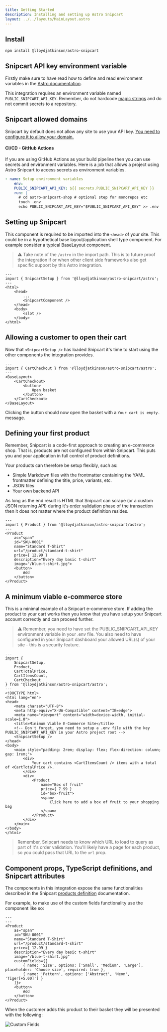 ```yaml
---
title: Getting Started
description: Installing and setting up Astro Snipcart
layout: ../../layouts/MainLayout.astro
---
```


## Install

```sh
npm install @lloydjatkinson/astro-snipcart
```

## Snipcart API key environment variable

Firstly make sure to have read how to define and read environment variables in the [Astro documentation](https://docs.astro.build/en/guides/environment-variables/).

This integration requires an environment variable named `PUBLIC_SNIPCART_API_KEY`. Remember, do not hardcode [magic strings](https://softwareengineering.stackexchange.com/questions/365339/what-is-wrong-with-magic-strings) and do not commit secrets to a repository.

## Snipcart allowed domains

Snipcart by default does not allow any site to use your API key. [You need to configure it to allow your domain.](https://docs.snipcart.com/v3/dashboard/store-configuration#5-domains--urls)

#### CI/CD - GitHub Actions

If you are using GitHub Actions as your build pipeline then you can use secrets and environment variables. Here is a job that allows a project using Astro Snipcart to access secrets as environment variables.

```yaml
- name: Setup environment variables
    env:
    PUBLIC_SNIPCART_API_KEY: ${{ secrets.PUBLIC_SNIPCART_API_KEY }}
    run: |
      # cd astro-snipcart-shop # optional step for monorepos etc
      touch .env
      echo PUBLIC_SNIPCART_API_KEY="$PUBLIC_SNIPCART_API_KEY" >> .env
```

## Setting up Snipcart

This component is required to be imported into the `<head>` of your site. This could be in a hypothetical base layout/application shell type component. For example consider a typical BaseLayout component.

> ⚠ Take note of the `/astro` in the import path. This is to future proof the integration if or when other client side frameworks also get specific support by this Astro integration.

```astro
---
import { SnipcartSetup } from '@lloydjatkinson/astro-snipcart/astro';
---
<html>
    <head>
        ...
        <SnipcartComponent />
    </head>
    <body>
        <slot />
    </body>
</html>
```

## Allowing a customer to open their cart

Now that `<SnipcartSetup />` has loaded Snipcart it's time to start using the other components the integration provides.

```astro
---
import { CartCheckout } from '@lloydjatkinson/astro-snipcart/astro';
---
<BaseLayout>
    <CartCheckout>
        <button>
            Open basket
        </button>
    </CartCheckout>
</BaseLayout>
```

Clicking the button should now open the basket with a `Your cart is empty.` message.

## Defining your first product

Remember, Snipcart is a code-first approach to creating an e-commerce shop. That is, products are not configured from within Snipcart. This puts you and your application in full control of product definitions.

Your products can therefore be setup flexibly, such as:

 * Simple Markdown files with the frontmatter containing the YAML frontmatter defining the title, price, variants, etc.
 * JSON files
 * Your own backend API 

As long as the end result is HTML that Snipcart can scrape (or a custom JSON returning API) during it's [order validation](https://docs.snipcart.com/v3/setup/order-validation) phase of the transaction then it does not matter where the product definition resides.

```astro
---
import { Product } from '@lloydjatkinson/astro-snipcart/astro';
---
<Product
    as="span"
    id="SKU-0001"
    name="Standard T-Shirt"
    url="/product/standard-t-shirt"
    price={ 12.99 }
    description="Every day basic t-shirt"
    image="/blue-t-shirt.jpg">
    <button>
        Add
    </button>
</Product>
```

## A minimum viable e-commerce store

This is a minimal example of a Snipcart e-commerce store. If adding the product to your cart works then you know that you have setup your Snipcart account correctly and can proceed further.

> ⚠ Remember, you need to have set the PUBLIC_SNIPCART_API_KEY environment variable in your .env file. You also need to have configured in your Snipcart dashboard your allowed URL(s) of your site - this is a security feature.

```astro
---
import {
    SnipcartSetup,
    Product,
    CartTotalPrice,
    CartItemsCount,
    CartCheckout
} from '@lloydjatkinson/astro-snipcart/astro';
---
<!DOCTYPE html>
<html lang="en">
<head>
    <meta charset="UTF-8">
    <meta http-equiv="X-UA-Compatible" content="IE=edge">
    <meta name="viewport" content="width=device-width, initial-scale=1.0">
    <title>Minimum Viable E-Commerce Site</title>
    <!-- Don't forget, you need to setup a .env file with the key PUBLIC_SNIPCART_API_KEY in your Astro project root -->
    <SnipcartSetup />
</head>
<body>
    <main style="padding: 2rem; display: flex; flex-direction: column; gap: 1rem;">
        <div>
            Your cart contains <CartItemsCount /> items with a total of <CartTotalPrice />.
        </div>
        <div>
            <Product
                name="Box of fruit"
                price={ 7.99 }
                id="box-fruit">
                <span>
                    Click here to add a box of fruit to your shopping bag
                </span>
            </Product>
        </div>
    </main>
</body>
</html>
```

> Remember, Snipcart needs to know which URL to load to query as part of it's order validation. You'll likely have a page for each product, so you could pass that URL to the `url` prop.

## Component props, TypeScript definitions, and Snipcart attributes

The components in this integration expose the same functionalities described in the Snipcart [products definition](https://docs.snipcart.com/v3/setup/products) documentation.

For example, to make use of the custom fields functionality use the component like so:

```astro
---
---
<Product
    as="span"
    id="SKU-0001"
    name="Standard T-Shirt"
    url="/product/standard-t-shirt"
    price={ 12.99 }
    description="Every day basic t-shirt"
    image="/blue-t-shirt.jpg"
    customFields={[
        { name: 'Size', options: ['Small', 'Medium', 'Large'], placeholder: 'Choose size', required: true },
        { name: 'Pattern', options: ['Abstract', 'Neon', 'Tiger[+5.00]'] }
    ]}>
    <button>
        Add
    </button>
</Product>
```

When the customer adds this product to their basket they will be presented with the following:

![Custom Fields](/astro-snipcart-custom-fields.png "Custom Fields")
